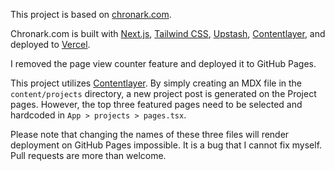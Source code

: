 This project is based on [chronark.com](https://github.com/chronark/chronark.com).

Chronark.com is built with [Next.js](https://nextjs.org/), [Tailwind CSS](https://tailwindcss.com/), [Upstash](https://upstash.com?ref=chronark.com), [Contentlayer](https://www.contentlayer.dev/), and deployed to [Vercel](https://vercel.com/).

I removed the page view counter feature and deployed it to GitHub Pages.

This project utilizes [Contentlayer](https://www.contentlayer.dev/). By simply creating an MDX file in the `content/projects` directory, a new project post is generated on the Project pages. However, the top three featured pages need to be selected and hardcoded in `App > projects > pages.tsx`.

Please note that changing the names of these three files will render deployment on GitHub Pages impossible. It is a bug that I cannot fix myself. Pull requests are more than welcome.
